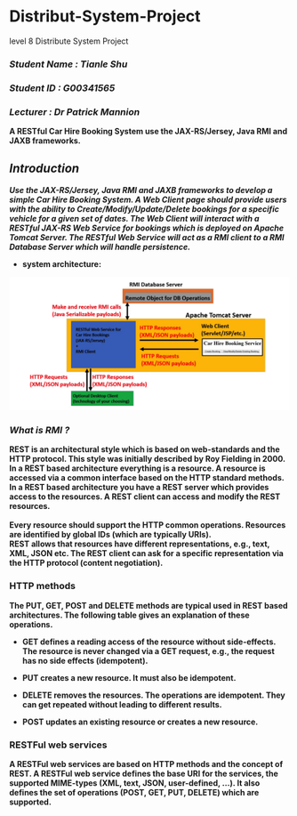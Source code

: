 # Distribut-System-Project
level 8 Distribute System Project

### *Student Name : Tianle Shu*
### *Student ID : G00341565*
### *Lecturer : Dr Patrick Mannion*

<b> A RESTful Car Hire Booking System use the JAX-RS/Jersey, Java RMI and JAXB frameworks.<b/>
  

## *Introduction*
 *Use the JAX-RS/Jersey, Java RMI and JAXB frameworks to develop a simple Car Hire
Booking System. A Web Client page should provide users with the ability to Create/Modify/Update/Delete
bookings for a specific vehicle for a given set of dates. The Web Client will interact with a RESTful JAX-RS
Web Service for bookings which is deployed on Apache Tomcat Server. The RESTful Web Service will act as
a RMI client to a RMI Database Server which will handle persistence.*

+  system architecture:

![Project](https://github.com/Tianle97/Distribut-System-Project/blob/master/Project.jpeg?raw=true)

### *What is RMI ?*
REST is an architectural style which is based on web-standards and the HTTP protocol. This style was initially described by Roy Fielding in 2000. In a REST based architecture everything is a resource. A resource is accessed via a common interface based on the HTTP standard methods. In a REST based architecture you have a REST server which provides access to the resources. A REST client can access and modify the REST resources. <br/>
<br/>
Every resource should support the HTTP common operations. Resources are identified by global IDs (which are typically URIs).
<br/>
REST allows that resources have different representations, e.g., text, XML, JSON etc. The REST client can ask for a specific representation via the HTTP protocol (content negotiation).

### HTTP methods
The PUT, GET, POST and DELETE methods are typical used in REST based architectures. The following table gives an explanation of these operations.

+ GET defines a reading access of the resource without side-effects. The resource is never changed via a GET request, e.g., the request has no side effects (idempotent).

+ PUT creates a new resource. It must also be idempotent.

+ DELETE removes the resources. The operations are idempotent. They can get repeated without leading to different results.

+ POST updates an existing resource or creates a new resource.

### RESTFul web services
A RESTFul web services are based on HTTP methods and the concept of REST. A RESTFul web service defines the base URI for the services, the supported MIME-types (XML, text, JSON, user-defined, …​). It also defines the set of operations (POST, GET, PUT, DELETE) which are supported.



